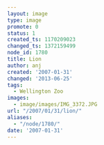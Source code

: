 ```yaml
---
layout: image
type: image
promote: 0
status: 1
created_ts: 1170209023
changed_ts: 1372159499
node_id: 1780
title: Lion
author: anj
created: '2007-01-31'
changed: '2013-06-25'
tags:
  - Wellington Zoo
images:
  - image/images/IMG_3372.JPG
url: "/2007/01/31/lion/"
aliases:
  - "/node/1780/"
date: '2007-01-31'
---
```


